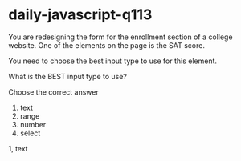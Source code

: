 # daily-javascript-q113

You are redesigning the form for the enrollment section of a college website. One of the elements on the page is the SAT score. 

You need to choose the best input type to use for this element. 

What is the BEST input type to use?

Choose the correct answer

1) text
2) range
3) number
4) select


1, text

